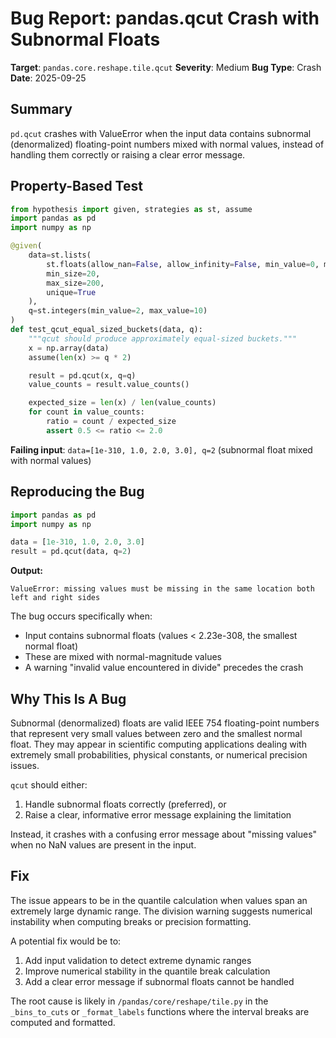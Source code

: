 # Bug Report: pandas.qcut Crash with Subnormal Floats

**Target**: `pandas.core.reshape.tile.qcut`
**Severity**: Medium
**Bug Type**: Crash
**Date**: 2025-09-25

## Summary

`pd.qcut` crashes with ValueError when the input data contains subnormal (denormalized) floating-point numbers mixed with normal values, instead of handling them correctly or raising a clear error message.

## Property-Based Test

```python
from hypothesis import given, strategies as st, assume
import pandas as pd
import numpy as np

@given(
    data=st.lists(
        st.floats(allow_nan=False, allow_infinity=False, min_value=0, max_value=1000),
        min_size=20,
        max_size=200,
        unique=True
    ),
    q=st.integers(min_value=2, max_value=10)
)
def test_qcut_equal_sized_buckets(data, q):
    """qcut should produce approximately equal-sized buckets."""
    x = np.array(data)
    assume(len(x) >= q * 2)

    result = pd.qcut(x, q=q)
    value_counts = result.value_counts()

    expected_size = len(x) / len(value_counts)
    for count in value_counts:
        ratio = count / expected_size
        assert 0.5 <= ratio <= 2.0
```

**Failing input**: `data=[1e-310, 1.0, 2.0, 3.0], q=2` (subnormal float mixed with normal values)

## Reproducing the Bug

```python
import pandas as pd
import numpy as np

data = [1e-310, 1.0, 2.0, 3.0]
result = pd.qcut(data, q=2)
```

**Output:**
```
ValueError: missing values must be missing in the same location both left and right sides
```

The bug occurs specifically when:
- Input contains subnormal floats (values < 2.23e-308, the smallest normal float)
- These are mixed with normal-magnitude values
- A warning "invalid value encountered in divide" precedes the crash

## Why This Is A Bug

Subnormal (denormalized) floats are valid IEEE 754 floating-point numbers that represent very small values between zero and the smallest normal float. They may appear in scientific computing applications dealing with extremely small probabilities, physical constants, or numerical precision issues.

`qcut` should either:
1. Handle subnormal floats correctly (preferred), or
2. Raise a clear, informative error message explaining the limitation

Instead, it crashes with a confusing error message about "missing values" when no NaN values are present in the input.

## Fix

The issue appears to be in the quantile calculation when values span an extremely large dynamic range. The division warning suggests numerical instability when computing breaks or precision formatting.

A potential fix would be to:
1. Add input validation to detect extreme dynamic ranges
2. Improve numerical stability in the quantile break calculation
3. Add a clear error message if subnormal floats cannot be handled

The root cause is likely in `/pandas/core/reshape/tile.py` in the `_bins_to_cuts` or `_format_labels` functions where the interval breaks are computed and formatted.
